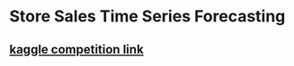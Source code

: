 # Store Sales Time Series Forecasting

## [kaggle competition link](https://www.kaggle.com/competitions/store-sales-time-series-forecasting)
